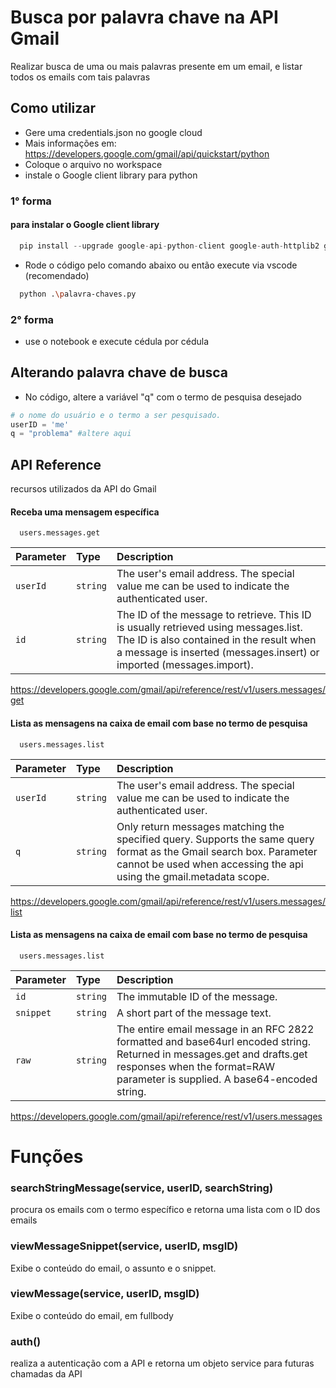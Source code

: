 # Busca por palavra chave na API Gmail

Realizar busca de uma ou mais palavras presente em um email, e listar todos os emails com tais palavras

## Como utilizar

* Gere uma credentials.json no google cloud
* Mais informações em: https://developers.google.com/gmail/api/quickstart/python
* Coloque o arquivo no workspace
* instale o Google client library para python

### 1° forma

#### para instalar o Google client library
```python
  pip install --upgrade google-api-python-client google-auth-httplib2 google-auth-oauthlib
```

* Rode o código pelo comando abaixo ou então execute via vscode (recomendado)

```bash
  python .\palavra-chaves.py
```
### 2° forma
* use o notebook e execute cédula por cédula

## Alterando palavra chave de busca
* No código, altere a variável "q" com o termo de pesquisa desejado
```python
# o nome do usuário e o termo a ser pesquisado.
userID = 'me'    
q = "problema" #altere aqui
```

## API Reference
recursos utilizados da API do Gmail

#### Receba uma mensagem específica

```
  users.messages.get
```

| Parameter | Type     | Description                |
| :-------- | :------- | :------------------------- |
| `userId` | `string` | The user's email address. The special value me can be used to indicate the authenticated user.|
| `id` | `string` | The ID of the message to retrieve. This ID is usually retrieved using messages.list. The ID is also contained in the result when a message is inserted (messages.insert) or imported (messages.import). |

https://developers.google.com/gmail/api/reference/rest/v1/users.messages/get

#### Lista as mensagens na caixa de email com base no termo de pesquisa

```
  users.messages.list
```

| Parameter | Type     | Description                       |
| :-------- | :------- | :-------------------------------- |
| `userId`      | `string` | The user's email address. The special value me can be used to indicate the authenticated user. |
| `q`      | `string` | Only return messages matching the specified query. Supports the same query format as the Gmail search box. Parameter cannot be used when accessing the api using the gmail.metadata scope. |

https://developers.google.com/gmail/api/reference/rest/v1/users.messages/list

#### Lista as mensagens na caixa de email com base no termo de pesquisa

```
  users.messages.list
```

| Parameter | Type     | Description                       |
| :-------- | :------- | :-------------------------------- |
| `id`      | `string` | The immutable ID of the message. |
| `snippet`      | `string` | A short part of the message text. |
| `raw`      | `string` | The entire email message in an RFC 2822 formatted and base64url encoded string. Returned in messages.get and drafts.get responses when the format=RAW parameter is supplied. A base64-encoded string. |

https://developers.google.com/gmail/api/reference/rest/v1/users.messages


# Funções

### searchStringMessage(service, userID, searchString)
procura os emails com o termo específico e retorna uma lista com o ID dos emails


### viewMessageSnippet(service, userID, msgID)
Exibe o conteúdo do email, o assunto e o snippet.

### viewMessage(service, userID, msgID)
Exibe o conteúdo do email, em fullbody

### auth()
realiza a autenticação com a API e retorna um objeto service para futuras chamadas da API


